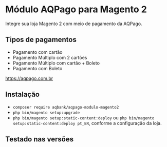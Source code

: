 # Módulo AQPago para Magento 2

Integre sua loja Magento 2 com meio de pagamento da AQPago.
## Tipos de pagamentos
- Pagamento com cartão
- Pagamento Múltiplo com 2 cartões
- Pagamento Múltiplo com cartão + Boleto
- Pagamento com Boleto

https://aqpago.com.br

## Instalação

 - `composer require aqbank/aqpago-modulo-magento2` 
 - `php bin/magento setup:upgrade`
 - `php bin/magento setup:static-content:deploy` ou `php bin/magento setup:static-content:deploy pt_BR`, conforme a configuração da loja.

## Testado nas versões
